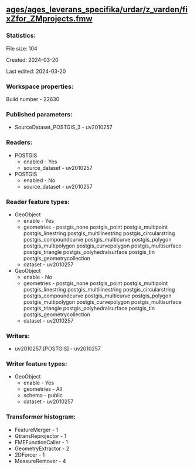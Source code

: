 ﻿## [ages/ages_leverans_specifika/urdar/z_varden/fixZfor_ZMprojects.fmw](https://github.com/kicki58/kix_working_dir/blob/master/ages/ages_leverans_specifika/urdar/z_varden/fixZfor_ZMprojects.fmw)

### Statistics:
File size: 104

Created: 2024-03-20

Last edited: 2024-03-20


### Workspace properties:
Build number    - 22630

### Published parameters:
*  SourceDataset_POSTGIS_3    -   uv2010257

### Readers:
*  POSTGIS
    * enabled    -  Yes
    * source_dataset    -   uv2010257
*  POSTGIS
    * enabled    -  No
    * source_dataset    -   uv2010257

### Reader feature types:
*  GeoObject
    * enable - Yes
    * geometries - postgis_none postgis_point postgis_multipoint postgis_linestring postgis_multilinestring postgis_circularstring postgis_compoundcurve postgis_multicurve postgis_polygon postgis_multipolygon postgis_curvepolygon postgis_multisurface postgis_triangle postgis_polyhedralsurface postgis_tin postgis_geometrycollection
    * dataset - uv2010257
*  GeoObject
    * enable - No
    * geometries - postgis_none postgis_point postgis_multipoint postgis_linestring postgis_multilinestring postgis_circularstring postgis_compoundcurve postgis_multicurve postgis_polygon postgis_multipolygon postgis_curvepolygon postgis_multisurface postgis_triangle postgis_polyhedralsurface postgis_tin postgis_geometrycollection
    * dataset - uv2010257


### Writers:
*  uv2010257 [POSTGIS]    -   uv2010257

### Writer feature types:
*  GeoObject
    * enable - Yes
    * geometries - All
    * schema - public
    * dataset - uv2010257

### Transformer histogram:
*  FeatureMerger    -   1
*  GtransReprojector    -   1
*  FMEFunctionCaller    -   1
*  GeometryExtractor    -   2
*  2DForcer    -   1
*  MeasureRemover    -   4

